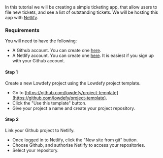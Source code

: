 In this tutorial we will be creating a simple ticketing app, that allow users to file new tickets, and see a list of outstanding tickets. We will be hosting this app with [Netlify](https://www.netlify.com).

### Requirements

You will need to have the following:

- A Github account. You can create one [here](https://github.com/join).
- A Netlify account. You can create one [here](https://app.netlify.com/signup). It is easiest if you sign up with your Github account.

#### Step 1

Create a new Lowdefy project using the Lowdefy project template.

- Go to [https://github.com/lowdefy/project-template](https://github.com/lowdefy/project-template).
- Click the "Use this template" button.
- Give your project a name and create your project repository.

#### Step 2

Link your Github project to Netlify.

- Once logged in to Netlify, click the "New site from git" button.
- Choose Github, and authorise Netlify to access your repositories.
- Select your repository.
